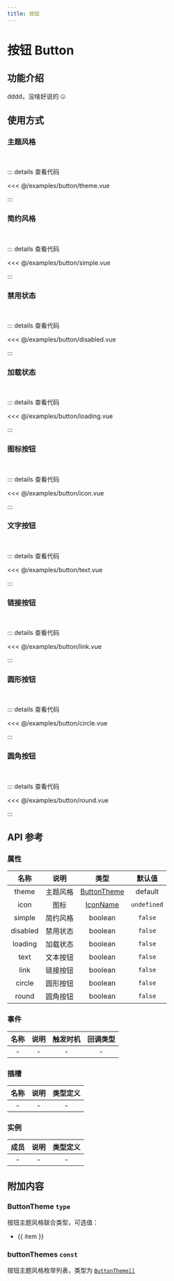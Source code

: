 ```yaml
---
title: 按钮
---
```


# 按钮 Button

## 功能介绍

dddd，没啥好说的 🤐

## 使用方式

### 主题风格

<br />
<ButtonTheme />

::: details 查看代码

<<< @/examples/button/theme.vue

:::

### 简约风格

<br />
<ButtonSimple />

::: details 查看代码

<<< @/examples/button/simple.vue

:::

### 禁用状态

<br />
<ButtonDisabled />

::: details 查看代码

<<< @/examples/button/disabled.vue

:::

### 加载状态

<br />
<ButtonLoading />

::: details 查看代码

<<< @/examples/button/loading.vue

:::

### 图标按钮

<br />
<ButtonIcon />

::: details 查看代码

<<< @/examples/button/icon.vue

:::

### 文字按钮

<br />
<ButtonText />

::: details 查看代码

<<< @/examples/button/text.vue

:::

### 链接按钮

<br />
<ButtonLink />

::: details 查看代码

<<< @/examples/button/link.vue

:::

### 圆形按钮

<br />
<ButtonCircle />

::: details 查看代码

<<< @/examples/button/circle.vue

:::

### 圆角按钮

<br />
<ButtonRound />

::: details 查看代码

<<< @/examples/button/round.vue

:::

## API 参考

### 属性

|   名称   |   说明   |                     类型                     |   默认值    |
| :------: | :------: | :------------------------------------------: | :---------: |
|  theme   | 主题风格 |       [ButtonTheme](#buttontheme-type)       |   default   |
|   icon   |   图标   | [IconName](/examples/icon/index.md#图标列表) | `undefined` |
|  simple  | 简约风格 |                   boolean                    |   `false`   |
| disabled | 禁用状态 |                   boolean                    |   `false`   |
| loading  | 加载状态 |                   boolean                    |   `false`   |
|   text   | 文本按钮 |                   boolean                    |   `false`   |
|   link   | 链接按钮 |                   boolean                    |   `false`   |
|  circle  | 圆形按钮 |                   boolean                    |   `false`   |
|  round   | 圆角按钮 |                   boolean                    |   `false`   |

### 事件

| 名称 | 说明 | 触发时机 | 回调类型 |
| :--: | :--: | :------: | :------: |
|  -   |  -   |    -     |    -     |

### 插槽

| 名称 | 说明 | 类型定义 |
| :--: | :--: | :------: |
|  -   |  -   |    -     |

### 实例

| 成员 | 说明 | 类型定义 |
| :--: | :--: | :------: |
|  -   |  -   |    -     |

## 附加内容

### ButtonTheme `type`

按钮主题风格联合类型，可选值：

<ul>
    <li v-for="(item, index) in buttonThemes" :key="index">{{ item }}</li>
</ul>

### buttonThemes `const`

按钮主题风格枚举列表，类型为 [`ButtonTheme[]`](#buttontheme-type)

<script setup>
    import ButtonTheme from "./theme.vue";
    import ButtonSimple from "./simple.vue";
    import ButtonDisabled from "./disabled.vue";
    import ButtonLoading from "./loading.vue";
    import ButtonIcon from "./icon.vue";
    import ButtonText from "./text.vue";
    import ButtonLink from "./link.vue";
    import ButtonCircle from "./circle.vue";
    import ButtonRound from "./round.vue";
    import { buttonThemes } from '@pkgs/ui';
</script>
